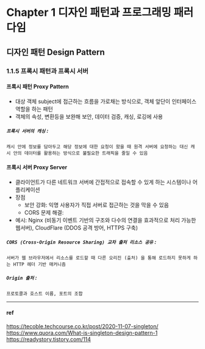 # Chapter 1 디자인 패턴과 프로그래밍 패러다임
 
## 디자인 패턴 Design Pattern

### 1.1.5 프록시 패턴과 프록시 서버
#### 프록시 패턴 Proxy Pattern
- 대상 객체 subject에 접근하는 흐름을 가로채는 방식으로, 객체 앞단이 인터페이스 역할을 하는 패턴
- 객체의 속성, 변환등을 보완해 보안, 데이터 검증, 캐싱, 로깅에 사용

##### `프록시 서버의 캐싱` :
	캐시 안에 정보를 담아두고 해당 정보에 대한 요청이 왔을 때 원격 서버에 요청하는 대신 캐시 안의 데이터를 활용하는 방식으로 불필요한 트래픽을 줄일 수 있음

#### 프록시 서버 Proxy Server
- 클라이언트가 다른 네트워크 서버에 간접적으로 접속할 수 있게 하는 시스템이나 어플리케이션
- 장점
    - 보안 강화: 익명 사용자가 직접 서버로 접근하는 것을 막을 수 있음
    - CORS 문제 해결: 
- 예시: Nginx (비동기 이벤트 기반의 구조와 다수의 연결을 효과적으로 처리 가능한 웹서버), CloudFlare (DDOS 공격 방어, HTTPS 구축)

##### `CORS (Cross-Origin Resource Sharing) 교차 출처 리소스 공유` :
	서버가 웹 브라우저에서 리소스를 로드할 때 다른 오리진 (출처) 을 통해 로드하지 못하게 하는 HTTP 헤더 기반 매커니즘
##### `Origin 출처` :
	프로토콜과 호스트 이름, 포트의 조합

***


#### ref

https://tecoble.techcourse.co.kr/post/2020-11-07-singleton/
https://www.quora.com/What-is-singleton-design-pattern-1
https://readystory.tistory.com/114